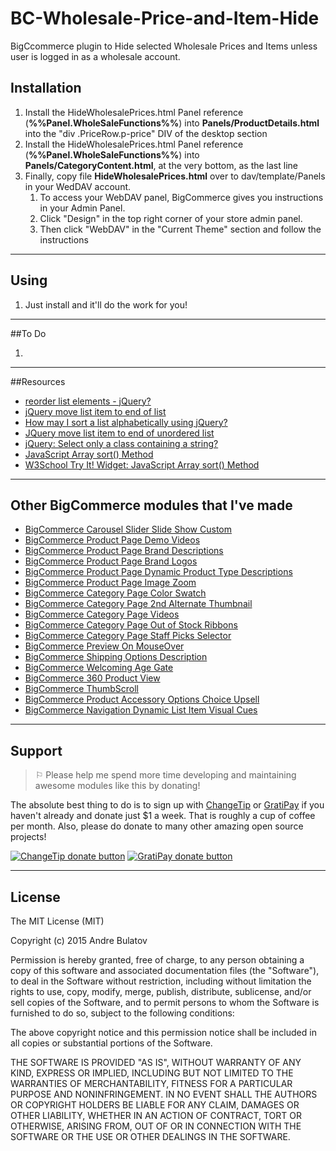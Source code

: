 # BC-Wholesale-Price-and-Item-Hide
BigCcommerce plugin to Hide selected Wholesale Prices and Items unless user is logged in as a wholesale account.


## Installation

1. Install the HideWholesalePrices.html Panel reference (**%%Panel.WholeSaleFunctions%%**) into **Panels/ProductDetails.html** into the "div .PriceRow.p-price" DIV of the desktop section
7. Install the HideWholesalePrices.html Panel reference (**%%Panel.WholeSaleFunctions%%**) into **Panels/CategoryContent.html**, at the very bottom, as the last line
8. Finally, copy file **HideWholesalePrices.html** over to dav/template/Panels in your WedDAV account.
    1. To access your WebDAV panel, BigCommerce gives you instructions in your Admin Panel.  
    2. Click "Design" in the top right corner of your store admin panel.  
    3. Then click "WebDAV" in the "Current Theme" section and follow the instructions



------------------------------------------------------------------------------------


## Using

1. Just install and it'll do the work for you!  


------------------------------------------------------------------------------------


##To Do

1. 

------------------------------------------------------------------------------------


##Resources
- [reorder list elements - jQuery?](http://stackoverflow.com/questions/3050830/reorder-list-elements-jquery)
- [jQuery move list item to end of list](http://stackoverflow.com/questions/3814025/jquery-move-list-item-to-end-of-list)
- [How may I sort a list alphabetically using jQuery?](http://stackoverflow.com/questions/1134976/how-may-i-sort-a-list-alphabetically-using-jquery)
- [JQuery move list item to end of unordered list](http://stackoverflow.com/questions/17612547/jquery-move-list-item-to-end-of-unordered-list)
- [jQuery: Select only a class containing a string?](http://stackoverflow.com/questions/4106958/jquery-select-only-a-class-containing-a-string)
- [JavaScript Array sort() Method](http://www.w3schools.com/jsref/jsref_sort.asp)
- [W3School Try It! Widget: JavaScript Array sort() Method](http://www.w3schools.com/jsref/tryit.asp?filename=tryjsref_sort2)




------------------------------------------------------------------------------------


## Other BigCommerce modules that I've made

* [BigCommerce Carousel Slider Slide Show Custom](https://github.com/iamandrebulatov/BC-Carousel-Slider-Slide-Show-Custom)
* [BigCommerce Product Page Demo Videos](https://github.com/iamandrebulatov/BigCommerce-Product-Page-Demo-Videos)
* [BigCommerce Product Page Brand Descriptions](https://github.com/iamandrebulatov/BigCommerce-Product-Page-Brand-Descriptions)
* [BigCommerce Product Page Brand Logos](https://github.com/iamandrebulatov/BigCommerce-Product-Page-Brand-Logos)
* [BigCommerce Product Page Dynamic Product Type Descriptions](https://github.com/iamandrebulatov/BC-Product-Page-Dynamic-Product-Type-Descriptions)
* [BigCommerce Product Page Image Zoom](https://github.com/iamandrebulatov/BC-Product-Page-Image-Zoom)
* [BigCommerce Category Page Color Swatch](https://github.com/iamandrebulatov/BigCommerce-Color-Swatch-On-Category)
* [BigCommerce Category Page 2nd Alternate Thumbnail](https://github.com/iamandrebulatov/BigCommerce-Category-Pages-2nd-Alternate-Thumbnail)
* [BigCommerce Category Page Videos](https://github.com/iamandrebulatov/BigCommerce-Category-Page-Demo-Videos)
* [BigCommerce Category Page Out of Stock Ribbons](https://github.com/iamandrebulatov/BigCommerce-Out-of-Stock-Category-Items)
* [BigCommerce Category Page Staff Picks Selector](https://github.com/iamandrebulatov/BC-Staff-Picks-Selector)
* [BigCommerce Preview On MouseOver](https://github.com/iamandrebulatov/BC-Preview-On-MouseOver)
* [BigCommerce Shipping Options Description](https://github.com/iamandrebulatov/BC-Shipping-Options-Descriptions)
* [BigCommerce Welcoming Age Gate](https://github.com/iamandrebulatov/BC-Welcoming-Age-Gate)
* [BigCommerce 360 Product View](https://github.com/iamandrebulatov/BC-360-Product-View)
* [BigCommerce ThumbScroll](https://github.com/iamandrebulatov/BC-ThumbScroll)
* [BigCommerce Product Accessory Options Choice Upsell](https://github.com/iamandrebulatov/BC-Product-Accessory-Options-Choice-Upsell)
* [BigCommerce Navigation Dynamic List Item Visual Cues](https://github.com/iamandrebulatov/BC-Nav-Dynamic-List-Item-Visual-Cues)


------------------------------------------------------------------------------------


## Support

> ⚐ Please help me spend more time developing and maintaining awesome modules like this by donating!

The absolute best thing to do is to sign up with [ChangeTip](//changetip.com) or [GratiPay](//gratipay.com) if you haven't already and donate just $1 a week. That is roughly a cup of coffee per month. Also, please do donate to many other amazing open source projects!

[![ChangeTip donate button](http://andrebulatov.com/wp-content/uploads/tipme_button.png)](//www.changetip.com/tipme/andre.bulatov/ "Donate once-off to this project using ChangeTip")
[![GratiPay donate button](http://andrebulatov.com/wp-content/uploads/gratipay-button.png)](//www.gratipay.com/andrebulatov/ "Donate once-off to this project using GratiPay")


------------------------------------------------------------------------------------


## License

The MIT License (MIT)

Copyright (c) 2015 Andre Bulatov

Permission is hereby granted, free of charge, to any person obtaining a copy
of this software and associated documentation files (the "Software"), to deal
in the Software without restriction, including without limitation the rights
to use, copy, modify, merge, publish, distribute, sublicense, and/or sell
copies of the Software, and to permit persons to whom the Software is
furnished to do so, subject to the following conditions:

The above copyright notice and this permission notice shall be included in
all copies or substantial portions of the Software.

THE SOFTWARE IS PROVIDED "AS IS", WITHOUT WARRANTY OF ANY KIND, EXPRESS OR
IMPLIED, INCLUDING BUT NOT LIMITED TO THE WARRANTIES OF MERCHANTABILITY,
FITNESS FOR A PARTICULAR PURPOSE AND NONINFRINGEMENT. IN NO EVENT SHALL THE
AUTHORS OR COPYRIGHT HOLDERS BE LIABLE FOR ANY CLAIM, DAMAGES OR OTHER
LIABILITY, WHETHER IN AN ACTION OF CONTRACT, TORT OR OTHERWISE, ARISING FROM,
OUT OF OR IN CONNECTION WITH THE SOFTWARE OR THE USE OR OTHER DEALINGS IN
THE SOFTWARE.
